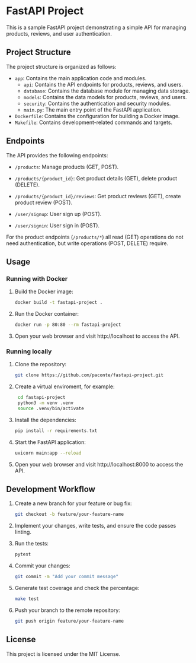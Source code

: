 # FastAPI Project

This is a sample FastAPI project demonstrating a simple API for managing products, reviews, and user authentication.

## Project Structure

The project structure is organized as follows:

- `app`: Contains the main application code and modules.
  - `api`: Contains the API endpoints for products, reviews, and users.
  - `database`: Contains the database module for managing data storage.
  - `models`: Contains the data models for products, reviews, and users.
  - `security`: Contains the authentication and security modules.
  - `main.py`: The main entry point of the FastAPI application.
- `Dockerfile`: Contains the configuration for building a Docker image.
- `Makefile`: Contains development-related commands and targets.

## Endpoints

The API provides the following endpoints:

+ `/products`: Manage products (GET, POST).

+ `/products/{product_id}`: Get product details (GET), delete product (DELETE).

+ `/products/{product_id}/reviews`: Get product reviews (GET), create product review (POST).

+ `/user/signup`: User sign up (POST).

+ `/user/signin`: User sign in (POST).

For the product endpoints (`/products/*`) all read (GET) operations do not need authentication, but write operations (POST, DELETE) require.


## Usage

### Running with Docker

1. Build the Docker image:

   ```bash
   docker build -t fastapi-project .
   ```

2. Run the Docker container:

   ```bash
   docker run -p 80:80 --rm fastapi-project
   ```

3. Open your web browser and visit http://localhost to access the API.


### Running locally
1. Clone the repository:

   ```bash
   git clone https://github.com/paconte/fastapi-project.git
   ```

2. Create a virtual enviroment, for example:
   ```bash
    cd fastapi-project
    python3 -m venv .venv
    source .venv/bin/activate
    ```

3. Install the dependencies:

   ```bash
   pip install -r requirements.txt
   ```

4. Start the FastAPI application:

   ```bash
   uvicorn main:app --reload
   ```

5. Open your web browser and visit http://localhost:8000 to access the API.


## Development Workflow

1. Create a new branch for your feature or bug fix:

   ```bash
   git checkout -b feature/your-feature-name
   ```

2. Implement your changes, write tests, and ensure the code passes linting.

3. Run the tests:

   ```bash
   pytest
   ```

3. Commit your changes:

   ```bash
   git commit -m "Add your commit message"
   ```

4. Generate test coverage and check the percentage:

   ```bash
   make test
   ```

4. Push your branch to the remote repository:

   ```bash
   git push origin feature/your-feature-name
   ```

## License

This project is licensed under the MIT License.
